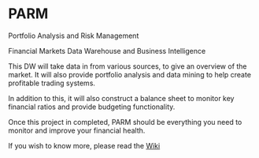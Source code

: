 # PARM
Portfolio Analysis and Risk Management 

Financial Markets Data Warehouse and Business Intelligence

This DW will take data in from various sources, to give an overview of the market. It will also provide portfolio analysis
and data mining to help create profitable trading systems.

In addition to this, it will also construct a balance sheet to monitor key financial ratios and provide budgeting functionality.

Once this project in completed, PARM should be everything you need to monitor and improve your financial health.

If you wish to know more, please read the [Wiki](https://github.com/nvrmnd85/PARM/wiki)
